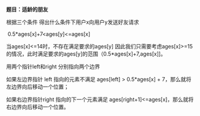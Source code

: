 **题目：适龄的朋友**

根据三个条件 得出什么条件下用户x向用户y发送好友请求

​                             0.5*ages[x]+7<ages[y]<=ages[x]

当ages[x]<=14时，不存在满足要求的ages[y] 因此我们只需要考虑ages[x]>=15的情况，此时满足要求的ages[y]的范围（0.5*ages[x]+7,ages[x]]。



用两个指针left和right 分别指向两个边界

如果左边界指针 left 指向的元素不满足 ages[left] > 0.5*ages[x] + 7，那么就将左边界向后移动一个位置；

如果右边界指针right 指向的下一个元素满足 ages[right+1]<=ages[x]，那么就将右边界向后移动一个位置。
